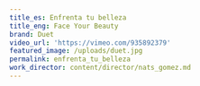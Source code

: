 ```yaml
---
title_es: Enfrenta tu belleza
title_eng: Face Your Beauty
brand: Duet
video_url: 'https://vimeo.com/935892379'
featured_image: /uploads/duet.jpg
permalink: enfrenta_tu_belleza
work_director: content/director/nats_gomez.md
---
```


